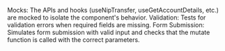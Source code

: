 Mocks: The APIs and hooks (useNipTransfer, useGetAccountDetails, etc.) are mocked to isolate the component's behavior.
Validation: Tests for validation errors when required fields are missing.
Form Submission: Simulates form submission with valid input and checks that the mutate function is called with the correct parameters.
